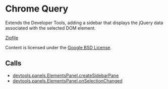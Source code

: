 
Chrome Query
=======

Extends the Developer Tools, adding a sidebar that displays the jQuery data associated with the selected DOM element.

[Zipfile](http://developer.chrome.com/extensions/examples/api/devtools/panels/chrome-query.zip)

Content is licensed under the [Google BSD License](http://code.google.com/google_bsd_license.html).

Calls
-----

* [devtools.panels.ElementsPanel.createSidebarPane](https://developer.chrome.com/extensions/devtools.panels#method-ElementsPanel-createSidebarPane)
* [devtools.panels.ElementsPanel.onSelectionChanged](https://developer.chrome.com/extensions/devtools.panels#event-ElementsPanel-onSelectionChanged)